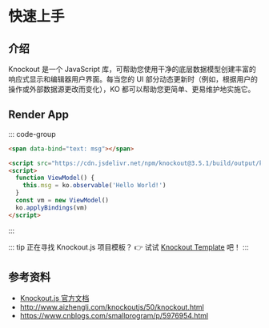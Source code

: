# 快速上手

## 介绍

Knockout 是一个 JavaScript 库，可帮助您使用干净的底层数据模型创建丰富的响应式显示和编辑器用户界面。每当您的 UI 部分动态更新时（例如，根据用户的操作或外部数据源更改而变化），KO 都可以帮助您更简单、更易维护地实施它。

## Render App

::: code-group

```html [HTML]
<span data-bind="text: msg"></span>
```

```html [Script]
<script src="https://cdn.jsdelivr.net/npm/knockout@3.5.1/build/output/knockout-latest.min.js"></script>
<script>
  function ViewModel() {
    this.msg = ko.observable('Hello World!')
  }
  const vm = new ViewModel()
  ko.applyBindings(vm)
</script>
```

:::

::: tip 正在寻找 Knockout.js 项目模板？
👉 试试 [Knockout Template](https://github.com/VfanLee/knockout-template) 吧！
:::

## 参考资料

- [Knockout.js 官方文档](https://knockoutjs.com/documentation/introduction.html)
- <http://www.aizhengli.com/knockoutjs/50/knockout.html>
- <https://www.cnblogs.com/smallprogram/p/5976954.html>
